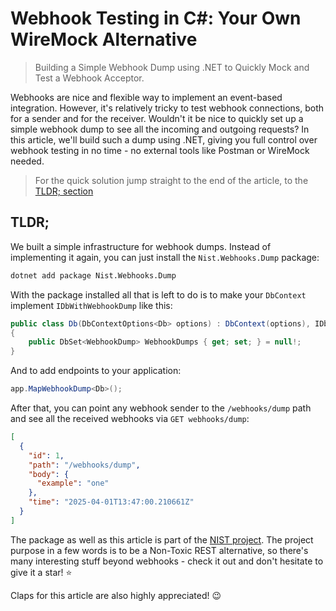 # Webhook Testing in C#: Your Own WireMock Alternative

> Building a Simple Webhook Dump using .NET to Quickly Mock and Test a Webhook Acceptor.

Webhooks are nice and flexible way to implement an event-based integration. However, it's relatively tricky to test webhook connections, both for a sender and for the receiver. Wouldn't it be nice to quickly set up a simple webhook dump to see all the incoming and outgoing requests? In this article, we'll build such a dump using .NET, giving you full control over webhook testing in no time - no external tools like Postman or WireMock needed.

> For the quick solution jump straight to the end of the article, to the [TLDR; section](#tldr)

## TLDR;

We built a simple infrastructure for webhook dumps. Instead of implementing it again, you can just install the `Nist.Webhooks.Dump` package:

```sh
dotnet add package Nist.Webhooks.Dump
```

With the package installed all that is left to do is to make your `DbContext` implement  `IDbWithWebhookDump` like this:

```csharp
public class Db(DbContextOptions<Db> options) : DbContext(options), IDbWithWebhookDump
{
    public DbSet<WebhookDump> WebhookDumps { get; set; } = null!;
}
```

And to add endpoints to your application:

```csharp
app.MapWebhookDump<Db>();
```

After that, you can point any webhook sender to the `/webhooks/dump` path and see all the received webhooks via `GET webhooks/dump`:

```json
[
  {
    "id": 1,
    "path": "/webhooks/dump",
    "body": {
      "example": "one"
    },
    "time": "2025-04-01T13:47:00.210661Z"
  }
]
```

The package as well as this article is part of the [NIST project](https://github.com/astorDev/nist). The project purpose in a few words is to be a Non-Toxic REST alternative, so there's many interesting stuff beyond webhooks - check it out and don't hesitate to give it a star! ⭐

Claps for this article are also highly appreciated! 😉